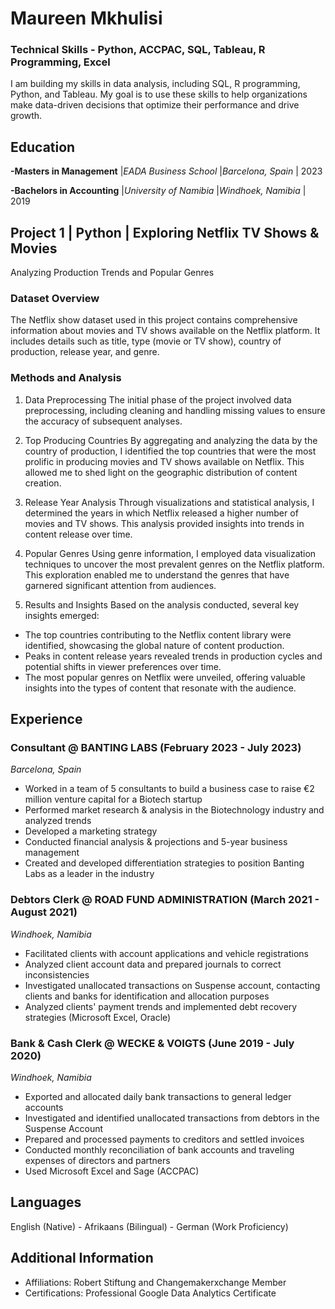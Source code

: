 # Maureen Mkhulisi
### Technical Skills - Python, ACCPAC, SQL, Tableau, R Programming, Excel

I am building my skills in data analysis, including SQL, R programming, Python, and Tableau. My goal is to use these skills to help organizations make data-driven decisions that optimize their performance and drive growth. 
## Education

**-Masters in Management** |*EADA Business School* |*Barcelona, Spain* | 2023

**-Bachelors in Accounting** |*University of Namibia* |*Windhoek, Namibia* | 2019 

## Project 1 | Python | Exploring Netflix TV Shows & Movies
Analyzing Production Trends and Popular Genres
### Dataset Overview
The Netflix show dataset used in this project contains comprehensive information about movies and TV shows available on the Netflix platform. It includes details such as title, type (movie or TV show), country of production, release year, and genre.
### Methods and Analysis
1. Data Preprocessing
The initial phase of the project involved data preprocessing, including cleaning and handling missing values to ensure the accuracy of subsequent analyses.

2. Top Producing Countries
By aggregating and analyzing the data by the country of production, I identified the top countries that were the most prolific in producing movies and TV shows available on Netflix. This allowed me to shed light on the geographic distribution of content creation.

3. Release Year Analysis
Through visualizations and statistical analysis, I determined the years in which Netflix released a higher number of movies and TV shows. This analysis provided insights into trends in content release over time.

4. Popular Genres
Using genre information, I employed data visualization techniques to uncover the most prevalent genres on the Netflix platform. This exploration enabled me to understand the genres that have garnered significant attention from audiences.

5. Results and Insights
Based on the analysis conducted, several key insights emerged:
- The top countries contributing to the Netflix content library were identified, showcasing the global nature of content production.
- Peaks in content release years revealed trends in production cycles and potential shifts in viewer preferences over time.
- The most popular genres on Netflix were unveiled, offering valuable insights into the types of content that resonate with the audience.




## Experience

### Consultant @ BANTING LABS (February 2023 - July 2023)
*Barcelona, Spain*  
- Worked in a team of 5 consultants to build a business case to raise €2 million venture capital for a Biotech startup
- Performed market research & analysis in the Biotechnology industry and analyzed trends
- Developed a marketing strategy
- Conducted financial analysis & projections and 5-year business management
- Created and developed differentiation strategies to position Banting Labs as a leader in the industry

### Debtors Clerk @ ROAD FUND ADMINISTRATION (March 2021 - August 2021)
*Windhoek, Namibia*  
- Facilitated clients with account applications and vehicle registrations
- Analyzed client account data and prepared journals to correct inconsistencies
- Investigated unallocated transactions on Suspense account, contacting clients and banks for identification and allocation purposes
- Analyzed clients' payment trends and implemented debt recovery strategies (Microsoft Excel, Oracle)

### Bank & Cash Clerk @ WECKE & VOIGTS (June 2019 - July 2020)
*Windhoek, Namibia*  
- Exported and allocated daily bank transactions to general ledger accounts
- Investigated and identified unallocated transactions from debtors in the Suspense Account
- Prepared and processed payments to creditors and settled invoices
- Conducted monthly reconciliation of bank accounts and traveling expenses of directors and partners
- Used Microsoft Excel and Sage (ACCPAC)



## Languages

English (Native) - Afrikaans (Bilingual) - German (Work Proficiency)

## Additional Information

- Affiliations: Robert Stiftung and Changemakerxchange Member
- Certifications: Professional Google Data Analytics Certificate

